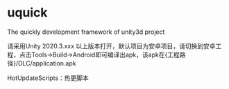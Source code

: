 # uquick
The quickly development framework of unity3d project  



请采用Unity 2020.3.xxx 以上版本打开，默认项目为安卓项目，请切换到安卓工程，点击Tools->Build->Android即可编译出apk，该apk在{工程路径}/DLC/application.apk



HotUpdateScripts：热更脚本

